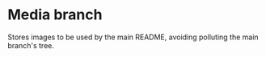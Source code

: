 # Media branch

Stores images to be used by the main README, avoiding polluting the main branch's tree.
